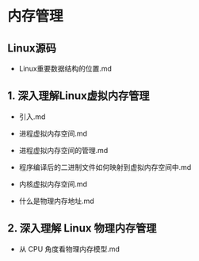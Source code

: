 # 内存管理

## Linux源码

+ Linux重要数据结构的位置.md

## 1. 深入理解Linux虚拟内存管理

+ 引入.md
+ 进程虚拟内存空间.md

+ 进程虚拟内存空间的管理.md

+ 程序编译后的二进制文件如何映射到虚拟内存空间中.md

+ 内核虚拟内存空间.md

+ 什么是物理内存地址.md

## 2. 深入理解 Linux 物理内存管理

+ 从 CPU 角度看物理内存模型.md
